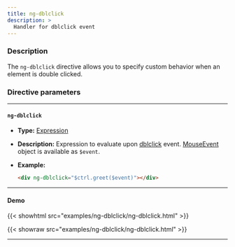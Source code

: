 ```yaml
---
title: ng-dblclick
description: >
  Handler for dblclick event
---
```


### Description

The `ng-dblclick` directive allows you to specify custom behavior when an
element is double clicked.

### Directive parameters

---

#### `ng-dblclick`

- **Type:** [Expression](../../../typedoc/types/Expression.html)
- **Description:** Expression to evaluate upon
  [dblclick](https://developer.mozilla.org/en-US/docs/Web/API/Element/dblclick_event)
  event.
  [MouseEvent](https://developer.mozilla.org/en-US/docs/Web/API/MouseEvent)
  object is available as `$event`.
- **Example:**

  ```html
  <div ng-dblclick="$ctrl.greet($event)"></div>
  ```

---

#### Demo

{{< showhtml src="examples/ng-dblclick/ng-dblclick.html" >}}

{{< showraw src="examples/ng-dblclick/ng-dblclick.html" >}}

---
